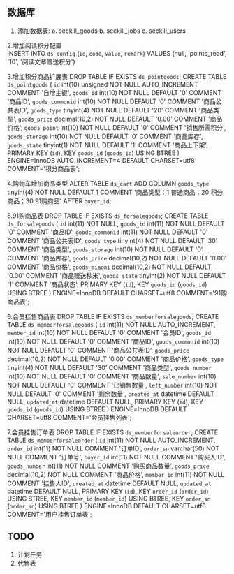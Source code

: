 ## 数据库

1. 添加数据表:
	a. seckill_goods
	b. seckill_jobs
	c. seckill_users
	
2.增加阅读积分配置	
INSERT INTO `ds_config` (`id`, `code`, `value`, `remark`) VALUES (null, 'points_read', '10', '阅读文章赠送积分')	

3.增加积分商品扩展表
DROP TABLE IF EXISTS `ds_pointgoods`;
CREATE TABLE `ds_pointgoods` (
  `id` int(10) unsigned NOT NULL AUTO_INCREMENT COMMENT '自增主键',
  `goods_id` int(10) NOT NULL DEFAULT '0' COMMENT '商品ID',
  `goods_commonid` int(10) NOT NULL DEFAULT '0' COMMENT '商品公共表ID',
  `goods_type` tinyint(4) NOT NULL DEFAULT '20' COMMENT '商品类型',
  `goods_price` decimal(10,2) NOT NULL DEFAULT '0.00' COMMENT '商品价格',
  `goods_point` int(10) NOT NULL DEFAULT '0' COMMENT '销售所需积分',
  `goods_storage` int(10) NOT NULL DEFAULT '0' COMMENT '商品库存',
  `goods_state` tinyint(1) NOT NULL DEFAULT '1' COMMENT '商品上下架',
  PRIMARY KEY (`id`),
  KEY `goods_id` (`goods_id`) USING BTREE
) ENGINE=InnoDB AUTO_INCREMENT=4 DEFAULT CHARSET=utf8 COMMENT='积分商品表';

4.购物车增加商品类型
ALTER TABLE `ds_cart`
ADD COLUMN `goods_type`  tinyint(4) NOT NULL DEFAULT 1 COMMENT '商品类型：1 普通商品；20 积分商品；30 91购商品' AFTER `buyer_id`;

5.91购商品表
DROP TABLE IF EXISTS `ds_forsalegoods`;
CREATE TABLE `ds_forsalegoods` (
  `id` int(11) NOT NULL,
  `goods_id` int(11) NOT NULL DEFAULT '0' COMMENT '商品ID',
  `goods_commonid` int(11) NOT NULL DEFAULT '0' COMMENT '商品公共表ID',
  `goods_type` tinyint(4) NOT NULL DEFAULT '30' COMMENT '商品类型',
  `goods_storage` int(10) NOT NULL DEFAULT '0' COMMENT '商品库存',
  `goods_price` decimal(10,2) NOT NULL DEFAULT '0.00' COMMENT '商品价格',
  `goods_miaomi` decimal(10,2) NOT NULL DEFAULT '0.00' COMMENT '商品赠送秒米',
  `goods_state` tinyint(2) NOT NULL DEFAULT '1' COMMENT '商品状态',
  PRIMARY KEY (`id`),
  KEY `goods_id` (`goods_id`) USING BTREE
) ENGINE=InnoDB DEFAULT CHARSET=utf8 COMMENT='91购商品表';

6.会员挂售商品表
DROP TABLE IF EXISTS `ds_memberforsalegoods`;
CREATE TABLE `ds_memberforsalegoods` (
  `id` int(11) NOT NULL AUTO_INCREMENT,
  `member_id` int(10) NOT NULL DEFAULT '0' COMMENT '会员ID',
  `goods_id` int(10) NOT NULL DEFAULT '0' COMMENT '商品ID',
  `goods_commonid` int(10) NOT NULL DEFAULT '0' COMMENT '商品公共表ID',
  `goods_price` decimal(10,2) NOT NULL DEFAULT '0.00' COMMENT '商品价格',
  `goods_type` tinyint(4) NOT NULL DEFAULT '30' COMMENT '商品类型',
  `goods_number` int(10) NOT NULL DEFAULT '0' COMMENT '商品数量',
  `sale_number` int(10) NOT NULL DEFAULT '0' COMMENT '已销售数量',
  `left_number` int(10) NOT NULL DEFAULT '0' COMMENT '剩余数量',
  `created_at` datetime DEFAULT NULL,
  `updated_at` datetime DEFAULT NULL,
  PRIMARY KEY (`id`),
  KEY `goods_id` (`goods_id`) USING BTREE
) ENGINE=InnoDB DEFAULT CHARSET=utf8 COMMENT='会员挂售列表';

7.会员挂售订单表
DROP TABLE IF EXISTS `ds_memberforsaleorder`;
CREATE TABLE `ds_memberforsaleorder` (
  `id` int(11) NOT NULL AUTO_INCREMENT,
  `order_id` int(11) NOT NULL COMMENT '订单ID',
  `order_sn` varchar(50) NOT NULL COMMENT '订单号',
  `buyer_id` int(11) NOT NULL COMMENT '购买人ID',
  `goods_number` int(11) NOT NULL COMMENT '购买商品数量',
  `goods_price` decimal(10,2) NOT NULL COMMENT '商品价格',
  `member_id` int(11) NOT NULL COMMENT '挂售人ID',
  `created_at` datetime DEFAULT NULL,
  `updated_at` datetime DEFAULT NULL,
  PRIMARY KEY (`id`),
  KEY `order_id` (`order_id`) USING BTREE,
  KEY `member_id` (`member_id`) USING BTREE,
  KEY `order_sn` (`order_sn`) USING BTREE
) ENGINE=InnoDB DEFAULT CHARSET=utf8 COMMENT='用户挂售订单表';






## TODO

1. 计划任务
2. 代售表